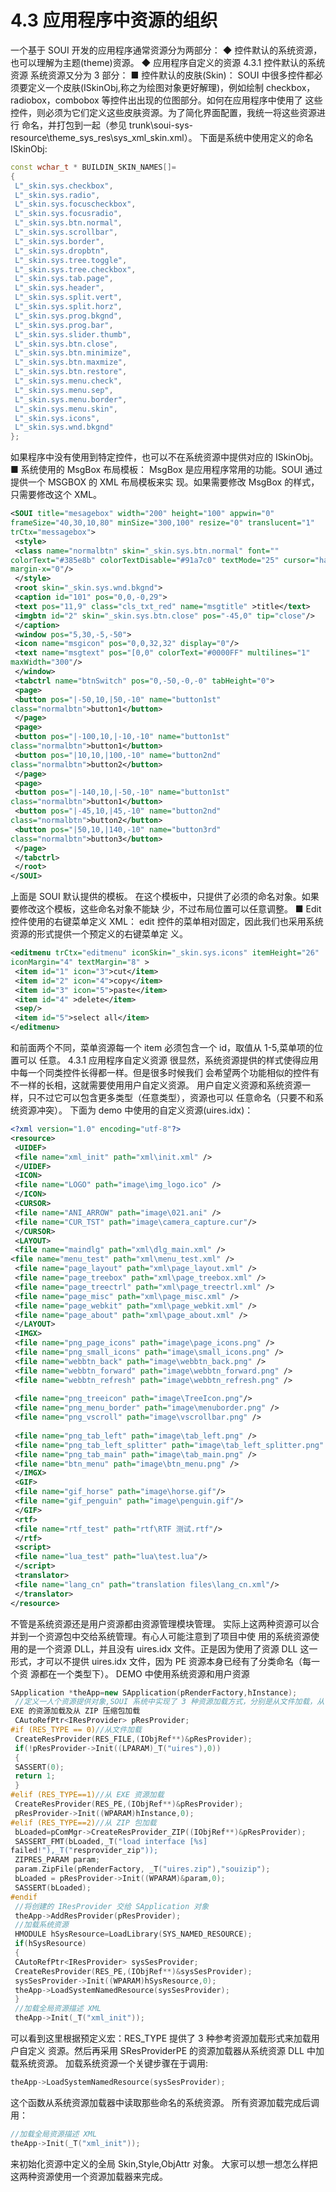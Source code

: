 # 4.3 应用程序中资源的组织

一个基于 SOUI 开发的应用程序通常资源分为两部分：
◆ 控件默认的系统资源，也可以理解为主题(theme)资源。
◆ 应用程序自定义的资源
4.3.1 控件默认的系统资源
系统资源又分为 3 部分：
■ 控件默认的皮肤(Skin)：
SOUI 中很多控件都必须要定义一个皮肤(ISkinObj,称之为绘图对象更好解理)，例如绘制
checkbox，radiobox，combobox 等控件出出现的位图部分。如何在应用程序中使用了
这些控件，则必须为它们定义这些皮肤资源。为了简化界面配置，我统一将这些资源进行
命名，并打包到一起（参见 trunk\soui-sys-resource\theme_sys_res\sys_xml_skin.xml）。
下面是系统中使用定义的命名 ISkinObj:

```cpp
const wchar_t * BUILDIN_SKIN_NAMES[]=
{
 L"_skin.sys.checkbox",
 L"_skin.sys.radio",
 L"_skin.sys.focuscheckbox",
 L"_skin.sys.focusradio",
 L"_skin.sys.btn.normal",
 L"_skin.sys.scrollbar",
 L"_skin.sys.border",
 L"_skin.sys.dropbtn",
 L"_skin.sys.tree.toggle",
 L"_skin.sys.tree.checkbox",
 L"_skin.sys.tab.page",
 L"_skin.sys.header",
 L"_skin.sys.split.vert",
 L"_skin.sys.split.horz",
 L"_skin.sys.prog.bkgnd",
 L"_skin.sys.prog.bar",
 L"_skin.sys.slider.thumb",
 L"_skin.sys.btn.close",
 L"_skin.sys.btn.minimize",
 L"_skin.sys.btn.maxmize",
 L"_skin.sys.btn.restore",
 L"_skin.sys.menu.check",
 L"_skin.sys.menu.sep",
 L"_skin.sys.menu.border",
 L"_skin.sys.menu.skin",
 L"_skin.sys.icons",
 L"_skin.sys.wnd.bkgnd"
};
```

如果程序中没有使用到特定控件，也可以不在系统资源中提供对应的 ISkinObj。
■ 系统使用的 MsgBox 布局模板：
MsgBox 是应用程序常用的功能。SOUI 通过提供一个 MSGBOX 的 XML 布局模板来实
现。如果需要修改 MsgBox 的样式，只需要修改这个 XML。

```xml
<SOUI title="mesagebox" width="200" height="100" appwin="0" 
frameSize="40,30,10,80" minSize="300,100" resize="0" translucent="1" 
trCtx="messagebox">
 <style>
 <class name="normalbtn" skin="_skin.sys.btn.normal" font="" 
colorText="#385e8b" colorTextDisable="#91a7c0" textMode="25" cursor="hand" 
margin-x="0"/>
 </style>
 <root skin="_skin.sys.wnd.bkgnd">
 <caption id="101" pos="0,0,-0,29">
 <text pos="11,9" class="cls_txt_red" name="msgtitle" >title</text>
 <imgbtn id="2" skin="_skin.sys.btn.close" pos="-45,0" tip="close"/>
 </caption>
 <window pos="5,30,-5,-50">
 <icon name="msgicon" pos="0,0,32,32" display="0"/>
 <text name="msgtext" pos="[0,0" colorText="#0000FF" multilines="1" 
maxWidth="300"/>
 </window>
 <tabctrl name="btnSwitch" pos="0,-50,-0,-0" tabHeight="0">
 <page>
 <button pos="|-50,10,|50,-10" name="button1st" 
class="normalbtn">button1</button>
 </page>
 <page>
 <button pos="|-100,10,|-10,-10" name="button1st" 
class="normalbtn">button1</button>
 <button pos="|10,10,|100,-10" name="button2nd" 
class="normalbtn">button2</button>
 </page>
 <page>
 <button pos="|-140,10,|-50,-10" name="button1st" 
class="normalbtn">button1</button>
 <button pos="|-45,10,|45,-10" name="button2nd" 
class="normalbtn">button2</button>
 <button pos="|50,10,|140,-10" name="button3rd" 
class="normalbtn">button3</button>
 </page>
 </tabctrl>
 </root>
</SOUI>
```

上面是 SOUI 默认提供的模板。
在这个模板中，只提供了必须的命名对象。如果要修改这个模板，这些命名对象不能缺
少，不过布局位置可以任意调整。
■ Edit 控件使用的右键菜单定义 XML：
edit 控件的菜单相对固定，因此我们也采用系统资源的形式提供一个预定义的右键菜单定
义。

```xml
<editmenu trCtx="editmenu" iconSkin="_skin.sys.icons" itemHeight="26" 
iconMargin="4" textMargin="8" >
 <item id="1" icon="3">cut</item>
 <item id="2" icon="4">copy</item>
 <item id="3" icon="5">paste</item>
 <item id="4" >delete</item>
 <sep/>
 <item id="5">select all</item>
</editmenu>
```

和前面两个不同，菜单资源每一个 item 必须包含一个 id，取值从 1-5,菜单项的位置可以
任意。
4.3.1 应用程序自定义资源
很显然，系统资源提供的样式使得应用中每一个同类控件长得都一样。但是很多时候我们
会希望两个功能相似的控件有不一样的长相，这就需要使用用户自定义资源。
用户自定义资源和系统资源一样，只不过它可以包含更多类型（任意类型），资源也可以
任意命名（只要不和系统资源冲突）。
下面为 demo 中使用的自定义资源(uires.idx)：

```xml
<?xml version="1.0" encoding="utf-8"?>
<resource>
 <UIDEF>
 <file name="xml_init" path="xml\init.xml" />
 </UIDEF>
 <ICON>
 <file name="LOGO" path="image\img_logo.ico" />
 </ICON>
 <CURSOR>
 <file name="ANI_ARROW" path="image\021.ani" />
 <file name="CUR_TST" path="image\camera_capture.cur"/>
 </CURSOR>
 <LAYOUT>
 <file name="maindlg" path="xml\dlg_main.xml" />
<file name="menu_test" path="xml\menu_test.xml" />
 <file name="page_layout" path="xml\page_layout.xml" />
 <file name="page_treebox" path="xml\page_treebox.xml" />
 <file name="page_treectrl" path="xml\page_treectrl.xml" />
 <file name="page_misc" path="xml\page_misc.xml" />
 <file name="page_webkit" path="xml\page_webkit.xml" />
 <file name="page_about" path="xml\page_about.xml" />
 </LAYOUT>
 <IMGX>
 <file name="png_page_icons" path="image\page_icons.png" />
 <file name="png_small_icons" path="image\small_icons.png" />
 <file name="webbtn_back" path="image\webbtn_back.png" />
 <file name="webbtn_forward" path="image\webbtn_forward.png" />
 <file name="webbtn_refresh" path="image\webbtn_refresh.png" />
 
 <file name="png_treeicon" path="image\TreeIcon.png"/>
 <file name="png_menu_border" path="image\menuborder.png" />
 <file name="png_vscroll" path="image\vscrollbar.png" />
 
 <file name="png_tab_left" path="image\tab_left.png" />
 <file name="png_tab_left_splitter" path="image\tab_left_splitter.png" />
 <file name="png_tab_main" path="image\tab_main.png" />
 <file name="btn_menu" path="image\btn_menu.png" />
 </IMGX>
 <GIF>
 <file name="gif_horse" path="image\horse.gif"/>
 <file name="gif_penguin" path="image\penguin.gif"/>
 </GIF>
 <rtf>
 <file name="rtf_test" path="rtf\RTF 测试.rtf"/>
 </rtf>
 <script>
 <file name="lua_test" path="lua\test.lua"/>
 </script>
 <translator>
 <file name="lang_cn" path="translation files\lang_cn.xml"/>
 </translator>
</resource>
```

不管是系统资源还是用户资源都由资源管理模块管理。
实际上这两种资源可以合并到一个资源包中交给系统管理。有心人可能注意到了项目中使
用的系统资源使用的是一个资源 DLL，并且没有 uires.idx 文件。正是因为使用了资源 DLL
这一形式，才可以不提供 uires.idx 文件，因为 PE 资源本身已经有了分类命名（每一个资
源都在一个类型下）。
DEMO 中使用系统资源和用户资源

```cpp
SApplication *theApp=new SApplication(pRenderFactory,hInstance);
 //定义一人个资源提供对象,SOUI 系统中实现了 3 种资源加载方式，分别是从文件加载，从
EXE 的资源加载及从 ZIP 压缩包加载
 CAutoRefPtr<IResProvider> pResProvider;
#if (RES_TYPE == 0)//从文件加载
 CreateResProvider(RES_FILE,(IObjRef**)&pResProvider);
 if(!pResProvider->Init((LPARAM)_T("uires"),0))
 {
 SASSERT(0);
 return 1;
 }
#elif (RES_TYPE==1)//从 EXE 资源加载
 CreateResProvider(RES_PE,(IObjRef**)&pResProvider);
 pResProvider->Init((WPARAM)hInstance,0);
#elif (RES_TYPE==2)//从 ZIP 包加载
 bLoaded=pComMgr->CreateResProvider_ZIP((IObjRef**)&pResProvider);
 SASSERT_FMT(bLoaded,_T("load interface [%s] 
failed!"),_T("resprovider_zip"));
 ZIPRES_PARAM param;
 param.ZipFile(pRenderFactory, _T("uires.zip"),"souizip");
 bLoaded = pResProvider->Init((WPARAM)&param,0);
 SASSERT(bLoaded);
#endif
 //将创建的 IResProvider 交给 SApplication 对象
 theApp->AddResProvider(pResProvider);
 //加载系统资源
 HMODULE hSysResource=LoadLibrary(SYS_NAMED_RESOURCE);
 if(hSysResource)
 {
 CAutoRefPtr<IResProvider> sysSesProvider;
 CreateResProvider(RES_PE,(IObjRef**)&sysSesProvider);
 sysSesProvider->Init((WPARAM)hSysResource,0);
 theApp->LoadSystemNamedResource(sysSesProvider);
 }
 //加载全局资源描述 XML
 theApp->Init(_T("xml_init"));
```

可以看到这里根据预定义宏：RES_TYPE 提供了 3 种参考资源加载形式来加载用户自定义
资源。然后再采用 SResProviderPE 的资源加载器从系统资源 DLL 中加载系统资源。
加载系统资源一个关键步骤在于调用:

```cpp
theApp->LoadSystemNamedResource(sysSesProvider);
```

这个函数从系统资源加载器中读取那些命名的系统资源。
所有资源加载完成后调用：

```cpp
//加载全局资源描述 XML
theApp->Init(_T("xml_init")); 
```

来初始化资源中定义的全局 Skin,Style,ObjAttr 对象。
大家可以想一想怎么样把这两种资源使用一个资源加载器来完成。
